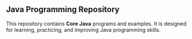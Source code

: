 ##  Java Programming Repository

This repository contains **Core Java** programs and examples. It is designed for learning, practicing, and improving Java programming skills.



